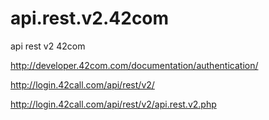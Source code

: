 api.rest.v2.42com
=================

api rest v2 42com

http://developer.42com.com/documentation/authentication/

http://login.42call.com/api/rest/v2/

http://login.42call.com/api/rest/v2/api.rest.v2.php
